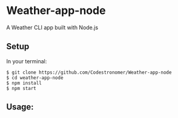 # Weather-app-node
A Weather CLI app built with Node.js

## Setup
In your terminal:
```
$ git clone https://github.com/Codestronomer/Weather-app-node
$ cd weather-app-node
$ npm install
$ npm start
```

## Usage:

